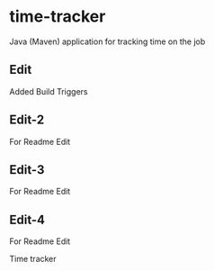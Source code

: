# time-tracker
Java (Maven) application for tracking time on the job

## Edit 
Added Build Triggers 
## Edit-2
For Readme Edit
## Edit-3
For Readme Edit
## Edit-4
For Readme Edit

Time tracker

